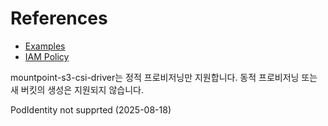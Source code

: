 # References
- [Examples](https://github.com/awslabs/mountpoint-s3-csi-driver/tree/main/examples/kubernetes)
- [IAM Policy](https://docs.aws.amazon.com/ko_kr/eks/latest/userguide/s3-csi.html)

mountpoint-s3-csi-driver는 정적 프로비저닝만 지원합니다. 동적 프로비저닝 또는 새 버킷의 생성은 지원되지 않습니다.

PodIdentity not supprted (2025-08-18)